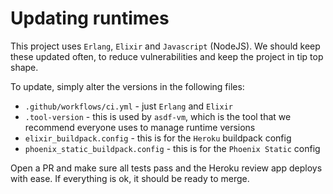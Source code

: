 # Updating runtimes

This project uses `Erlang`, `Elixir` and `Javascript` (NodeJS). We should keep these updated often, to reduce vulnerabilities and keep the project in tip top shape.

To update, simply alter the versions in the following files:
- `.github/workflows/ci.yml` - just `Erlang` and `Elixir`
- `.tool-version` - this is used by `asdf-vm`, which is the tool that we recommend everyone uses to manage runtime versions
- `elixir_buildpack.config` - this is for the `Heroku` buildpack config
- `phoenix_static_buildpack.config` - this is for the `Phoenix Static` config

Open a PR and make sure all tests pass and the Heroku review app deploys with ease. If everything is ok, it should be ready to merge.
